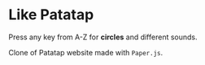 # Like Patatap

Press any key from A-Z for **circles** and different sounds.

Clone of Patatap website made with `Paper.js`.

